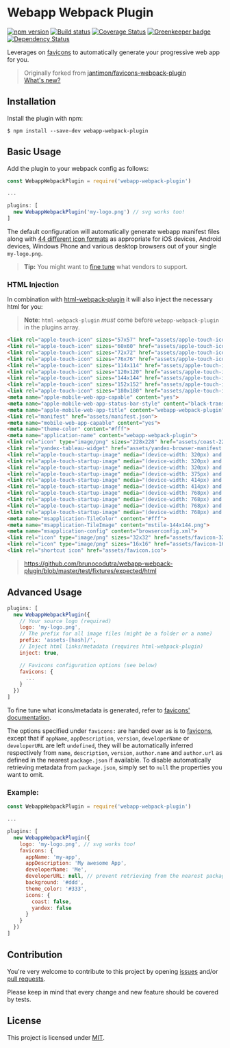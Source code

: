 # Webapp Webpack Plugin

[![npm version](https://badge.fury.io/js/webapp-webpack-plugin.svg)](http://badge.fury.io/js/webapp-webpack-plugin)
[![Build status](https://travis-ci.org/brunocodutra/webapp-webpack-plugin.svg)](https://travis-ci.org/brunocodutra/webapp-webpack-plugin)
[![Coverage Status](https://coveralls.io/repos/github/brunocodutra/webapp-webpack-plugin/badge.svg?branch=master)](https://coveralls.io/github/brunocodutra/webapp-webpack-plugin?branch=master)
[![Greenkeeper badge](https://badges.greenkeeper.io/brunocodutra/webapp-webpack-plugin.svg)](https://greenkeeper.io/)
[![Dependency Status](https://david-dm.org/brunocodutra/webapp-webpack-plugin.svg)](https://david-dm.org/brunocodutra/webapp-webpack-plugin)

Leverages on [favicons] to automatically generate your progressive web app for you.

> Originally forked from [jantimon/favicons-webpack-plugin](https://github.com/jantimon/favicons-webpack-plugin)
> <br/>[What's new?](https://github.com/brunocodutra/webapp-webpack-plugin/releases)

## Installation

Install the plugin with npm:
```shell
$ npm install --save-dev webapp-webpack-plugin
```

## Basic Usage

Add the plugin to your webpack config as follows:

```javascript
const WebappWebpackPlugin = require('webapp-webpack-plugin')

...

plugins: [
  new WebappWebpackPlugin('my-logo.png') // svg works too!
]
```

The default configuration will automatically generate webapp manifest files along with
[44 different icon formats](https://github.com/brunocodutra/webapp-webpack-plugin/tree/master/test/fixtures/expected/default/assets)
as appropriate for iOS devices, Android devices, Windows Phone and various desktop browsers out of your single `my-logo.png`.

> **Tip:** You might want to [fine tune](#advanced-usage) what vendors to support.

### HTML Injection

In combination with [html-webpack-plugin](https://github.com/ampedandwired/html-webpack-plugin) it will also inject the necessary html for you:

> **Note**: `html-webpack-plugin` _must_ come before `webapp-webpack-plugin` in the plugins array.

```html
<link rel="apple-touch-icon" sizes="57x57" href="assets/apple-touch-icon-57x57.png">
<link rel="apple-touch-icon" sizes="60x60" href="assets/apple-touch-icon-60x60.png">
<link rel="apple-touch-icon" sizes="72x72" href="assets/apple-touch-icon-72x72.png">
<link rel="apple-touch-icon" sizes="76x76" href="assets/apple-touch-icon-76x76.png">
<link rel="apple-touch-icon" sizes="114x114" href="assets/apple-touch-icon-114x114.png">
<link rel="apple-touch-icon" sizes="120x120" href="assets/apple-touch-icon-120x120.png">
<link rel="apple-touch-icon" sizes="144x144" href="assets/apple-touch-icon-144x144.png">
<link rel="apple-touch-icon" sizes="152x152" href="assets/apple-touch-icon-152x152.png">
<link rel="apple-touch-icon" sizes="180x180" href="assets/apple-touch-icon-180x180.png">
<meta name="apple-mobile-web-app-capable" content="yes">
<meta name="apple-mobile-web-app-status-bar-style" content="black-translucent">
<meta name="apple-mobile-web-app-title" content="webapp-webpack-plugin">
<link rel="manifest" href="assets/manifest.json">
<meta name="mobile-web-app-capable" content="yes">
<meta name="theme-color" content="#fff">
<meta name="application-name" content="webapp-webpack-plugin">
<link rel="icon" type="image/png" sizes="228x228" href="assets/coast-228x228.png">
<link rel="yandex-tableau-widget" href="assets/yandex-browser-manifest.json">
<link rel="apple-touch-startup-image" media="(device-width: 320px) and (device-height: 480px) and (-webkit-device-pixel-ratio: 1)" href="assets/apple-touch-startup-image-320x460.png">
<link rel="apple-touch-startup-image" media="(device-width: 320px) and (device-height: 480px) and (-webkit-device-pixel-ratio: 2)" href="assets/apple-touch-startup-image-640x920.png">
<link rel="apple-touch-startup-image" media="(device-width: 320px) and (device-height: 568px) and (-webkit-device-pixel-ratio: 2)" href="assets/apple-touch-startup-image-640x1096.png">
<link rel="apple-touch-startup-image" media="(device-width: 375px) and (device-height: 667px) and (-webkit-device-pixel-ratio: 2)" href="assets/apple-touch-startup-image-750x1294.png">
<link rel="apple-touch-startup-image" media="(device-width: 414px) and (device-height: 736px) and (orientation: landscape) and (-webkit-device-pixel-ratio: 3)" href="assets/apple-touch-startup-image-1182x2208.png">
<link rel="apple-touch-startup-image" media="(device-width: 414px) and (device-height: 736px) and (orientation: portrait) and (-webkit-device-pixel-ratio: 3)" href="assets/apple-touch-startup-image-1242x2148.png">
<link rel="apple-touch-startup-image" media="(device-width: 768px) and (device-height: 1024px) and (orientation: landscape) and (-webkit-device-pixel-ratio: 1)" href="assets/apple-touch-startup-image-748x1024.png">
<link rel="apple-touch-startup-image" media="(device-width: 768px) and (device-height: 1024px) and (orientation: portrait) and (-webkit-device-pixel-ratio: 1)" href="assets/apple-touch-startup-image-768x1004.png">
<link rel="apple-touch-startup-image" media="(device-width: 768px) and (device-height: 1024px) and (orientation: landscape) and (-webkit-device-pixel-ratio: 2)" href="assets/apple-touch-startup-image-1496x2048.png">
<link rel="apple-touch-startup-image" media="(device-width: 768px) and (device-height: 1024px) and (orientation: portrait) and (-webkit-device-pixel-ratio: 2)" href="assets/apple-touch-startup-image-1536x2008.png">
<meta name="msapplication-TileColor" content="#fff">
<meta name="msapplication-TileImage" content="mstile-144x144.png">
<meta name="msapplication-config" content="browserconfig.xml">
<link rel="icon" type="image/png" sizes="32x32" href="assets/favicon-32x32.png">
<link rel="icon" type="image/png" sizes="16x16" href="assets/favicon-16x16.png">
<link rel="shortcut icon" href="assets/favicon.ico">
```

> https://github.com/brunocodutra/webapp-webpack-plugin/blob/master/test/fixtures/expected/html

## Advanced Usage

```javascript
plugins: [
  new WebappWebpackPlugin({
    // Your source logo (required)
    logo: 'my-logo.png',
    // The prefix for all image files (might be a folder or a name)
    prefix: 'assets-[hash]/',
    // Inject html links/metadata (requires html-webpack-plugin)
    inject: true,

    // Favicons configuration options (see below)
    favicons: {
      ...
    }
  })
]
```

To fine tune what icons/metadata is generated, refer to
[favicons' documentation](https://github.com/haydenbleasel/favicons#usage).

The options specified under `favicons:` are handed over as is to [favicons],
except that if `appName`, `appDescription`, `version`, `developerName` or
`developerURL` are left `undefined`, they will be automatically inferred
respectively from `name`, `description`, `version`, `author.name` and
`author.url` as defined in the nearest `package.json` if available.
To disable automatically retrieving metadata from `package.json`, simply set
to `null` the properties you want to omit.

### Example:

```javascript
const WebappWebpackPlugin = require('webapp-webpack-plugin')

...

plugins: [
  new WebappWebpackPlugin({
    logo: 'my-logo.png', // svg works too!
    favicons: {
      appName: 'my-app',
      appDescription: 'My awesome App',
      developerName: 'Me',
      developerURL: null, // prevent retrieving from the nearest package.json
      background: '#ddd',
      theme_color: '#333',
      icons: {
        coast: false,
        yandex: false
      }
    }
  })
]
```

## Contribution

You're very welcome to contribute to this project by opening
[issues](https://github.com/brunocodutra/webapp-webpack-plugin/issues) and/or
[pull requests](https://github.com/brunocodutra/webapp-webpack-plugin/pulls).

Please keep in mind that every change and new feature should be covered by
tests.

## License

This project is licensed under [MIT](https://github.com/brunocodutra/webapp-webpack-plugin/blob/master/LICENSE).

[favicons]: https://github.com/haydenbleasel/favicons
